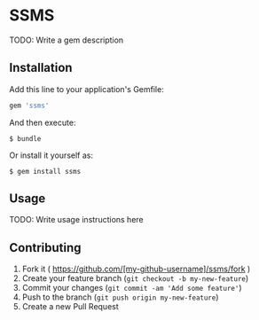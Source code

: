 # SSMS

TODO: Write a gem description

## Installation

Add this line to your application's Gemfile:

```ruby
gem 'ssms'
```

And then execute:

    $ bundle

Or install it yourself as:

    $ gem install ssms

## Usage

TODO: Write usage instructions here

## Contributing

1. Fork it ( https://github.com/[my-github-username]/ssms/fork )
2. Create your feature branch (`git checkout -b my-new-feature`)
3. Commit your changes (`git commit -am 'Add some feature'`)
4. Push to the branch (`git push origin my-new-feature`)
5. Create a new Pull Request
